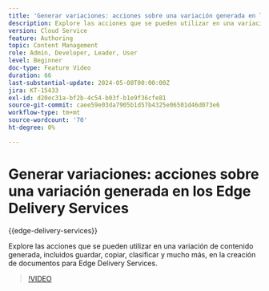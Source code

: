 ```yaml
---
title: 'Generar variaciones: acciones sobre una variación generada en los Edge Delivery Services'
description: Explore las acciones que se pueden utilizar en una variación de contenido generada, incluidos guardar, copiar, clasificar y mucho más, en la creación de documentos para Edge Delivery Services.
version: Cloud Service
feature: Authoring
topic: Content Management
role: Admin, Developer, Leader, User
level: Beginner
doc-type: Feature Video
duration: 66
last-substantial-update: 2024-05-08T00:00:00Z
jira: KT-15433
exl-id: d20ec31a-bf2b-4c54-b03f-b1e9f36cfe81
source-git-commit: caee59e03da7905b1d57b4325e06501d46d073e6
workflow-type: tm+mt
source-wordcount: '70'
ht-degree: 0%

---
```


# Generar variaciones: acciones sobre una variación generada en los Edge Delivery Services

{{edge-delivery-services}}

Explore las acciones que se pueden utilizar en una variación de contenido generada, incluidos guardar, copiar, clasificar y mucho más, en la creación de documentos para Edge Delivery Services.

>[!VIDEO](https://video.tv.adobe.com/v/3428795/?learn=on)
